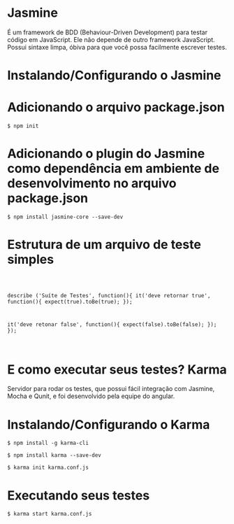 # Jasmine

É um framework de BDD (Behaviour-Driven Development) para testar código em JavaScript. Ele não depende de outro framework JavaScript.
Possui sintaxe limpa, óbiva para que você possa facilmente escrever testes.

# Instalando/Configurando o Jasmine

# Adicionando o arquivo package.json

<code>$ npm init</code>

# Adicionando o plugin do Jasmine como dependência em ambiente de desenvolvimento no arquivo package.json

<code>$ npm install jasmine-core --save-dev</code>

# Estrutura de um arquivo de teste simples
<code>

describe ('Suíte de Testes', function(){
  it('deve retornar true', function(){
    expect(true).toBe(true);
  });

  it('deve retonar false', function(){
    expect(false).toBe(false);
  });
});

</code>

# E como executar seus testes? Karma

Servidor para rodar os testes, que possui fácil integração com Jasmine, Mocha e Qunit, e foi desenvolvido pela equipe do angular.

# Instalando/Configurando o Karma

<code>$ npm install -g karma-cli</code>

<code>$ npm install karma --save-dev</code>

<code>$ karma init karma.conf.js</code>

# Executando seus testes

<code>$ karma start karma.conf.js</code>
